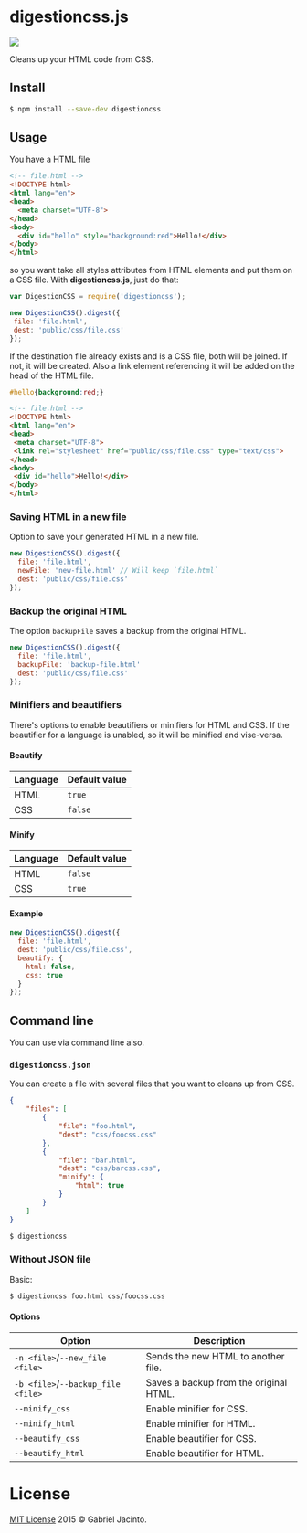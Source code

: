 digestioncss.js
================
![](https://img.shields.io/npm/v/digestioncss.svg)

Cleans up your HTML code from CSS.

## Install
```bash
$ npm install --save-dev digestioncss
```

## Usage
You have a HTML file
```html
<!-- file.html -->
<!DOCTYPE html>
<html lang="en">
<head>
  <meta charset="UTF-8">
</head>
<body>
  <div id="hello" style="background:red">Hello!</div>
</body>
</html>
```
so you want take all styles attributes from HTML elements and put them on a CSS file. With **digestioncss.js**,
 just do that:
 ```js
var DigestionCSS = require('digestioncss');
 
new DigestionCSS().digest({
  file: 'file.html',
  dest: 'public/css/file.css'
});
 ```
 If the destination file already exists and is a CSS file, both will be joined. If not, it will be created. Also a link element referencing it will be added on the head of the HTML file.
 ```css
 #hello{background:red;}
 ```
 ```html
<!-- file.html -->
<!DOCTYPE html>
<html lang="en">
<head>
  <meta charset="UTF-8">
  <link rel="stylesheet" href="public/css/file.css" type="text/css">
</head>
<body>
  <div id="hello">Hello!</div>
</body>
</html>
```

### Saving HTML in a new file
Option to save your generated HTML in a new file.

```js
new DigestionCSS().digest({
  file: 'file.html',
  newFile: 'new-file.html' // Will keep `file.html`
  dest: 'public/css/file.css'
});
```

### Backup the original HTML
The option ```backupFile``` saves a backup from the original HTML.

```js
new DigestionCSS().digest({
  file: 'file.html',
  backupFile: 'backup-file.html'
  dest: 'public/css/file.css'
});
```

### Minifiers and beautifiers
There's options to enable beautifiers or minifiers for HTML and CSS. If the beautifier for a language is unabled, so it will be minified and vise-versa.

#### Beautify
Language|Default value
--------|-------------
HTML|```true```
CSS|```false```

#### Minify
Language|Default value
--------|-------------
HTML|```false```
CSS|```true```

#### Example
```js
new DigestionCSS().digest({
  file: 'file.html',
  dest: 'public/css/file.css',
  beautify: {
    html: false,
    css: true
  }
});
```

## Command line
You can use via command line also.
### ```digestioncss.json```
You can create a file with several files that you want to cleans up from CSS.
```json
{
    "files": [
        {
            "file": "foo.html",
            "dest": "css/foocss.css"
        },
        {
            "file": "bar.html",
            "dest": "css/barcss.css",
            "minify": {
                "html": true
            }
        }
    ]
}
```

```bash
$ digestioncss
```

### Without JSON file
Basic:
```bash
$ digestioncss foo.html css/foocss.css
```
#### Options
Option | Description
------- | ---------
```-n <file>```/```--new_file <file>``` | Sends the new HTML to another file.
```-b <file>```/```--backup_file <file>``` | Saves a backup from the original HTML.
```--minify_css``` | Enable minifier for CSS.
```--minify_html``` | Enable minifier for HTML.
```--beautify_css``` | Enable beautifier for CSS.
```--beautify_html``` | Enable beautifier for HTML.

# License
[MIT License](https://github.com/gabrieljmj/digestioncss.js/blob/master/LICENSE.md) 2015 © Gabriel Jacinto.